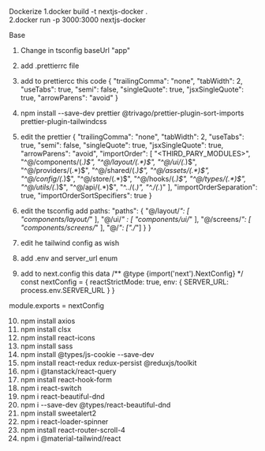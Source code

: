Dockerize
1.docker build -t nextjs-docker .  
2.docker run -p 3000:3000 nextjs-docker

Base
1. Change in tsconfig baseUrl "app"
2. add .prettierrc file
3. add to prettiercc this code
{
    "trailingComma": "none",
    "tabWidth": 2,
    "useTabs": true,
    "semi": false,
    "singleQuote": true,
    "jsxSingleQuote": true,
    "arrowParens": "avoid"
}
4. npm install --save-dev prettier @trivago/prettier-plugin-sort-imports prettier-plugin-tailwindcss
5. edit the prettier
{
    "trailingComma": "none",
    "tabWidth": 2,
    "useTabs": true,
    "semi": false,
    "singleQuote": true,
    "jsxSingleQuote": true,
    "arrowParens": "avoid",
    "importOrder": [
        "<THIRD_PARY_MODULES>",
        "^@/components/(.*)$",
        "^@/layout/(.*)$",
        "^@/ui/(.*)$",
        "^@/providers/(.*)$",
        "^@/shared/(.*)$",
        "^@/assets/(.*)$",
        "^@/config/(.*)$",
        "^@/store/(.*)$",
        "^@/hooks/(.*)$",
        "^@/types/(.*)$",
        "^@/utils/(.*)$",
        "^@/api/(.*)$",
        "^../(.*)",
        "^./(.*)"
    ],
    "importOrderSeparation": true,
    "importOrderSortSpecifiers": true
}

6. edit the tsconfig add paths:
    "paths": {
      "@/layout/*": [
        "components/layout/*"
      ],
      "@/ui/*" : [
        "components/ui/*"
      ],
      "@/screens/*": [
        "components/screens/*"
      ],
      "@/*": ["./*"]
    }
  }

7. edit he tailwind config as wish
8. add .env and server_url enum
9. add to next.config this data
/** @type {import('next').NextConfig} */
const nextConfig = {
  reactStrictMode: true,
  env: {
    SERVER_URL: process.env.SERVER_URL
  }
}

module.exports = nextConfig

10. npm install axios
11. npm install clsx
12. npm install react-icons
13. npm install sass
14. npm install @types/js-cookie --save-dev
15. npm install react-redux redux-persist @reduxjs/toolkit
16. npm i @tanstack/react-query
17. npm install react-hook-form
18. npm i react-switch
19. npm i react-beautiful-dnd
20. npm i --save-dev @types/react-beautiful-dnd
21. npm install sweetalert2
22. npm i react-loader-spinner
23. npm install react-router-scroll-4
24. npm i @material-tailwind/react